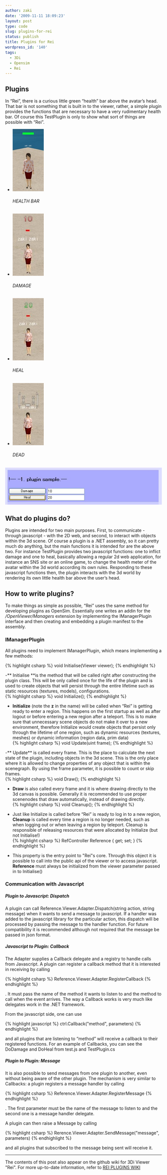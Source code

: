 ```yaml
---
author: zaki
date: '2009-11-11 18:09:23'
layout: post
type: code
slug: plugins-for-rei
status: publish
title: Plugins for Rei
wordpress_id: '140'
tags:
  - 3Di
  - Opensim
  - Rei
---
```


## Plugins

In “Rei”, there is a curious little green “health” bar above the avatar’s
head. That bar is not something that is built in to the viewer, rather, a
simple plugin provides the functions that are necessary to have a very
rudimentary health bar. Of course this TestPlugin is only to show what sort of
things are possible with “Rei”.

<ul class="media-grid">
  <li>
    <a>
      <img src="/images/3di-openviewer/TestPlugin.jpg" width="100" />
      <h6 class="portfolio-label">HEALTH BAR</h6>
    </a>
  </li>
  <li>
    <a>
      <img src="/images/3di-openviewer/TestPlugin_Damage.jpg" width="100" />
      <h6 class="portfolio-label">DAMAGE</h6>
    </a>
  </li>
  <li>
    <a>
      <img src="/images/3di-openviewer/TestPlugin_Heal.jpg" width="100" />
      <h6 class="portfolio-label">HEAL</h6>
    </a>
  </li>
  <li>
    <a>
      <img src="/images/3di-openviewer/TestPlugin_Dead.jpg" width="100" />
      <h6 class="portfolio-label">DEAD</h6>
    </a>
  </li>
</ul>


![](/images/3di-openviewer/TestPlugin_JS.jpg)

## What do plugins do?

Plugins are intended for two main purposes. First, to communicate - through
javascript - with the 2D web, and second, to interact with objects within the
3d scene. Of course a plugin is a .NET assembly, so it can pretty much do
anything, but the main functions it is intended for are the above two. For
instance TestPlugin provides two javascript functions: one to inflict damage
and one to heal, basically allowing a regular 2d web application, for instance
an SNS site or an online game, to change the health meter of the avatar within
the 3d world according its own rules. Responding to these javascript functions
then, the plugin interacts with the 3d world by rendering its own little
health bar above the user’s head.

## How to write plugins?

To make things as simple as possible, “Rei” uses the same method for
developing plugins as OpenSim. Essentially one writes an addin for the
_/OpenViewer/Managers_ extension by implementing the IManagerPlugin interface
and then creating and embedding a plugin manifest to the assembly.

### IManagerPlugin

All plugins need to implement IManagerPlugin, which means implementing a few
methods:

{% highlight csharp %}
void Initialise(Viewer viewer);
{% endhighlight %}


-** Initialise **is the method that will be called right after constructing the plugin class. This will be only called once for the life of the plugin and is used to create objects that will persist through the entire lifetime such as static resources (textures, models), configurations.  
{% highlight csharp %}
void Initialize();
{% endhighlight %}


- **Initialize** (note the **z** in the name) will be called when “Rei” is getting ready to enter a region. This happens on the first startup as well as after logout or before entering a new region after a teleport. This is to make sure that unnecessary scene objects do not make it over to a new environment, therefore Initialize would create objects that persist only through the lifetime of one region, such as dynamic resources (textures, meshes) or dynamic information (region data, prim data)  
{% highlight csharp  %}
void Update(uint frame);
{% endhighlight %}


-** Update** is called every frame. This is the place to calculate the next state of the plugin, including objects in the 3d scene. This is the only place where it is allowed to change properties of any object that is within the scenegraph. By using the frame parameter, it is possible to count or skip frames.  
{% highlight  csharp %}
void Draw();
{% endhighlight %}


- **Draw** is also called every frame and it is where drawing directly to the 3d canvas is possible. Generally it is recommended to use proper scenenodes that draw automatically, instead of drawing directly.  
{% highlight csharp %}
void Cleanup();
{% endhighlight %}


- Just like Initialize is called before “Rei” is ready to log in to a new region, **Cleanup** is called every time a region is no longer needed, such as when logging out or when leaving a region by teleport. Cleanup is responsible of releasing resources that were allocated by Initialize (but not Initialise!)  
{% highlight csharp %}
RefController Reference { get; set; }
{% endhighlight %}


- This property is the entry point to "Rei"s core. Through this object it is possible to call into the public api of the viewer or to access javascript. **Reference** must always be initialized from the viewer parameter passed in to Initialise() 

### Communication with Javascript

##### Plugin to Javascript: Dispatch

A plugin can call Reference.Viewer.Adapter.Dispatch(string action, string
message) when it wants to send a message to javascript. If a handler was added
to the javascript library for the particular action, this dispatch will be
processed by passing the message to the handler function. For future
compatibility it is recommended although not required that the message be
passed in json format.

##### Javascript to Plugin: Callback

The Adapter supplies a Callback delegate and a registry to handle calls from
Javascript. A plugin can register a callback method that it is interested in
receiving by calling

{% highlight csharp %}
Reference.Viewer.Adapter.RegisterCallback
{% endhighlight %}


. It must pass the name of the method it wants to listen to and the method to
call when the event arrives. The way a Callback works is very much like
delegates work in the .NET framework.

From the javascript side, one can use

{% highlight javascript %}
ctrl.Callback("method", parameters)
{% endhighlight %}


and all plugins that are listening to “method” will receive a callback to
their registered functions. For an example of Callbacks, you can see the
DoDamage and DoHeal from test.js and TestPlugin.cs

##### Plugin to Plugin: Message

It is also possible to send messages from one plugin to another, even without
being aware of the other plugin. The mechanism is very similar to Callbacks: a
plugin registers a message handler by calling

{% highlight csharp %}
Reference.Viewer.Adapter.RegisterMessage
{% endhighlight %}


. The first parameter must be the name of the message to listen to and the
second one is a message handler delegate.

A plugin can then raise a Message by calling

{% highlight csharp %}
Rerence.Viewer.Adapter.SendMessage("message", parameters)
{% endhighlight %}


and all plugins that subscribed to the message being sent will receive it.

* * *

<div class="alert-message block-message info">
The contents of this post also appear on the github wiki for 3Di Viewer "Rei". For
more up-to-date information, refer to
<a href="http://wiki.github.com/3di/3di-viewer-rei/plugin-development" class="btn">REI PLUGINS WIKI</a>
</div>
